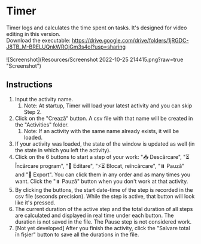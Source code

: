 # Timer

Timer logs and calculates the time spent on tasks. It's designed for video editing in this version.
<br>
Download the executable: https://drive.google.com/drive/folders/1jRGDC-J8TB_M-BRELUQnkWROjGm3s4oI?usp=sharing
<br><br>
![Screenshot](Resources/Screenshot 2022-10-25 214415.png?raw=true "Screenshot")
## Instructions
1. Input the activity name.
   1. Note: At startup, Timer will load your latest activity and you can skip Step 2.
2. Click on the "Crează" button. A csv file with that name will be created in the "Activities" folder.
   1. Note: If an activity with the same name already exists, it will be loaded.
3. If your activity was loaded, the state of the window is updated as well (in the state in which you left the activity).
4. Click on the 6 buttons to start a step of your work: "📥 Descărcare", "⏳ Încărcare program", "🚀 Editare", "⚡⏳ Blocat, reîncărcare", "⏸️ Pauză" and "💾 Export".
You can click them in any order and as many times you want. Click the "⏸️ Pauză" button when you don't work at that activity.
5. By clicking the buttons, the start date-time of the step is recorded in the csv file (seconds precision).
While the step is active, that button will look like it's pressed.
6. The current duration of the active step and the total duration of all steps are calculated and displayed in real time under each button.
The duration is not saved in the file. The Pause step is not considered work.
7. [Not yet developed] After you finish the activity, click the "Salvare total în fișier" button to save all the durations in the file.
